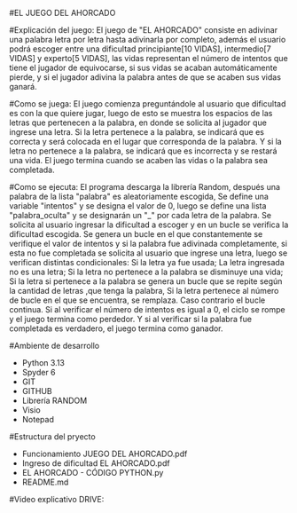 #EL JUEGO DEL AHORCADO

#Explicación del juego:
El juego de "EL AHORCADO" consiste en adivinar una palabra letra por letra hasta adivinarla por completo, además el usuario podrá escoger entre una dificultad principiante[10 VIDAS], intermedio[7 VIDAS] y experto[5 VIDAS], las vidas representan el número de intentos que tiene el jugador de equivocarse, si sus vidas se acaban automáticamente pierde, y si el jugador adivina la palabra antes de que se acaben sus vidas ganará.

#Como se juega:
El juego comienza preguntándole al usuario que dificultad es con la que quiere jugar, luego de esto se muestra los espacios de las letras que pertenecen a la palabra, en donde se solicita al jugador que ingrese una letra. Si la letra pertenece a la palabra, se indicará que es correcta y será colocada en el lugar que corresponda de la palabra. Y si la letra no pertenece a la palabra, se indicará que es incorrecta y se restará una vida. El juego termina cuando se acaben las vidas o la palabra sea completada.

#Como se ejecuta:
El programa descarga la librería Random, después una palabra de la lista "palabra" es aleatoriamente escogida, Se define una variable "intentos" y se designa el valor de 0, luego se define una lista "palabra_oculta" y se designarán un "_" por cada letra de la palabra. Se solicita al usuario ingresar la dificultad a escoger y en un bucle se verifica la dificultad escogida. Se genera un bucle en el que constantemente se verifique el valor de intentos y si la palabra fue adivinada completamente, si esta no fue completada se solicita al usuario que ingrese una letra, luego se verifican distintas condicionales: Si la letra ya fue usada; La letra ingresada no es una letra; Si la letra no pertenece a la palabra se disminuye una vida; Si la letra si pertenece a la palabra se genera un bucle que se repite según la cantidad de letras ,que tenga la palabra, Si la letra pertenece al número de bucle en el que se encuentra, se remplaza. Caso contrario el bucle continua. Si al verificar el número de intentos es igual a 0, el ciclo se rompe y el juego termina como perdedor. Y si al verificar si la palabra fue completada es verdadero, el juego termina como ganador.

#Ambiente de desarrollo
- Python 3.13
- Spyder 6
- GIT
- GITHUB
- Librería RANDOM
- Visio
- Notepad

#Estructura del pryecto
- Funcionamiento JUEGO DEL AHORCADO.pdf
- Ingreso de dificultad EL AHORCADO.pdf
- EL AHORCADO - CÓDIGO PYTHON.py
- README.md

#Video explicativo
DRIVE: 
